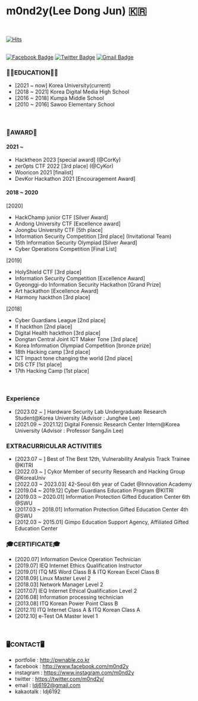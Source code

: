 # m0nd2y(Lee Dong Jun) 🇰🇷
<br>

[![Hits](https://hits.seeyoufarm.com/api/count/incr/badge.svg?url=https%3A%2F%2Fgithub.com%2Fm0nd2y)](https://github.com/m0nd2y)
<br><br>


[![Facebook Badge](https://img.shields.io/badge/-Facebook-1877f2?style=flat-square&logo=facebook&logoColor=white&link=https://www.facebook.com/m0nd2y/)](https://www.facebook.com/m0nd2y/)
[![Twitter Badge](https://img.shields.io/badge/-Twitter-1877f2?style=flat-square&logo=twitter&logoColor=white&link=https://twitter.com/m0nd2y/)](https://twitter.com/m0nd2y/)
[![Gmail Badge](https://img.shields.io/badge/-Gmail-d14836?style=flat-square&logo=Gmail&logoColor=white&link=mailto:ldj6192@gmail.com)](mailto:ldj6192@gmail.com)


### 👨‍🎓EDUCATION👨‍🎓
- [2021 ~ now] Korea University(current)
- [2018 ~ 2021] Korea Digital Media High School
- [2016 ~ 2018] Kumpa Middle School
- [2010 ~ 2016] Sawoo Elementary School
<br><br><br>

### 🏅AWARD🏅

#### <strong>2021 ~ </strong>
- Hacktheon 2023 [special award] (@CorKy)
- zer0pts CTF 2022 [3rd place] (@CyKor)
- Wooricon 2021 [finalist]
- DevKor Hackathon 2021 [Encouragement Award] <br>

#### <strong>2018 ~ 2020 </strong>
[2020]
- HackChamp junior CTF [Silver Award]
- Andong University CTF [Excellence award]
- Joongbu University CTF [5th place]
- Information Security Competition [3rd place] (Invitational Team)
- 15th Information Security Olympiad [Silver Award]
- Cyber Operations Competition [Final List]<br>

[2019]
- HolyShield CTF [3rd place]
- Information Security Competition [Excellence Award]
- Gyeonggi-do Information Security Hackathon [Grand Prize]
- Art hackathon [Excellence Award]
- Harmony hackthon [3rd place]<br>

[2018]
- Cyber ​​Guardians League [2nd place]
- If hackthon [2nd place]
- Digital Health hackthon [3rd place]
- Dongtan Central Joint ICT Maker Tone [3rd place]
- Korea Information Olympiad Competition [bronze prize]
- 18th Hacking camp [3rd place]
- ICT Impact tone changing the world [2nd place]
- DIS CTF [1st place]
- 17th Hacking Camp [1st place]<br><br><br>

### Experience
- [2023.02 ~ ] Hardware Security Lab Undergraduate Research Student@Korea University (Advisor : Junghee Lee)
- [2021.09 ~ 2021.12] Digital Forensic Research Center Intern@Korea University (Advisor : Professor SangJin Lee)

### EXTRACURRICULAR ACTIVITIES
- [2023.07 ~ ] Best of The Best 12th, Vulnerability Analysis Track Trainee @KITRI
- [2022.03 ~ ] Cykor Member of security Research and Hacking Group @KoreaUniv
- [2022.03 ~ 2023.03] 42-Seoul 6th year of Cadet @Innovation Academy 
- [2019.04 ~ 2019.12] Cyber Guardians Education Program @KITRI
- [2019.03 ~ 2020.01] Information Protection Gifted Education Center 6th @SWU
- [2017.03 ~ 2018.01] Information Protection Gifted Education Center 4th @SWU
- [2012.03 ~ 2015.01] Gimpo Education Support Agency, Affiliated Gifted Education Center

### 🎓CERTIFICATE🎓
- [2020.07] Information Device Operation Technician
- [2019.07] IEQ Internet Ethics Qualification Instructor 
- [2019.01] ITQ MS Word Class B & ITQ Korean Excel Class B
- [2018.09] Linux Master Level 2 
- [2018.03] Network Manager Level 2 
- [2017.07] IEQ Internet Ethical Qualification Level 2
- [2016.08] Information processing technician
- [2013.08] ITQ Korean Power Point Class B
- [2012.11] ITQ Internet Class A & ITQ Korean Class A
- [2012.10] e-Test OA Master level 1 <br><br><br>

### 🖥CONTACT🖥
- portfolie : http://pwnable.co.kr
- facebook  : http://www.facebook.com/m0nd2y
- instagram : https://www.instagram.com/m0nd2y
- twitter  : https://twitter.com/m0nd2y/
- email     : ldj6192@gmail.com
- kakaotalk : ldj6192
